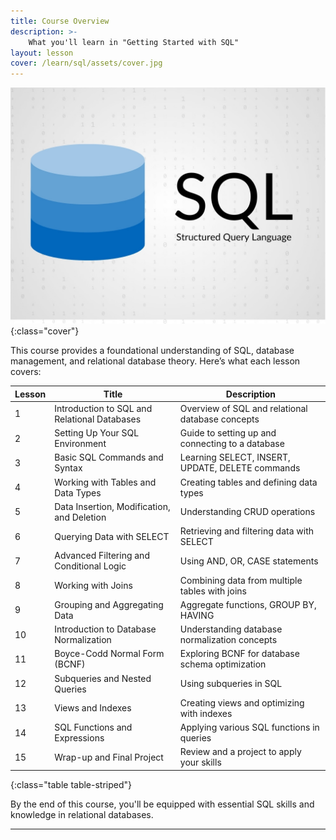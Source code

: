 ```yaml
---
title: Course Overview
description: >-
    What you'll learn in "Getting Started with SQL"
layout: lesson
cover: /learn/sql/assets/cover.jpg
---
```


![cover](assets/cover.jpg){:class="cover"}

This course provides a foundational understanding of SQL, database management, and relational database theory. Here’s what each lesson covers:

Lesson | Title                                      | Description
-------|--------------------------------------------|----------------------------------------------------
1      | Introduction to SQL and Relational Databases | Overview of SQL and relational database concepts
2      | Setting Up Your SQL Environment              | Guide to setting up and connecting to a database
3      | Basic SQL Commands and Syntax                | Learning SELECT, INSERT, UPDATE, DELETE commands
4      | Working with Tables and Data Types           | Creating tables and defining data types
5      | Data Insertion, Modification, and Deletion   | Understanding CRUD operations
6      | Querying Data with SELECT                    | Retrieving and filtering data with SELECT
7      | Advanced Filtering and Conditional Logic     | Using AND, OR, CASE statements
8      | Working with Joins                           | Combining data from multiple tables with joins
9      | Grouping and Aggregating Data                | Aggregate functions, GROUP BY, HAVING
10     | Introduction to Database Normalization       | Understanding database normalization concepts
11     | Boyce-Codd Normal Form (BCNF)                | Exploring BCNF for database schema optimization
12     | Subqueries and Nested Queries                | Using subqueries in SQL
13     | Views and Indexes                            | Creating views and optimizing with indexes
14     | SQL Functions and Expressions                | Applying various SQL functions in queries
15     | Wrap-up and Final Project                    | Review and a project to apply your skills
{:class="table table-striped"}

By the end of this course, you'll be equipped with essential SQL skills and knowledge in relational databases.

---
